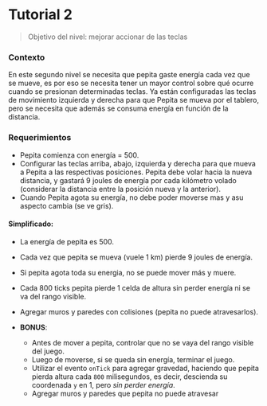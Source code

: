# Tutorial 2

> Objetivo del nivel: mejorar accionar de las teclas

### Contexto

En este segundo nivel se necesita que pepita gaste energía cada vez que se mueve, es por eso se necesita tener un mayor control sobre qué ocurre cuando se presionan determinadas teclas. Ya están configuradas las teclas de movimiento izquierda y derecha para que Pepita se mueva por el tablero, pero se necesita que además se consuma energía en función de la distancia.

### Requerimientos
- Pepita comienza con energía = 500.
- Configurar las teclas arriba, abajo, izquierda y derecha para que mueva a Pepita a las respectivas posiciones. Pepita debe volar hacia la nueva distancia, y gastará 9 joules de energía por cada kilómetro volado (considerar la distancia entre la posición nueva y la anterior).
- Cuando Pepita agota su energía, no debe poder moverse mas y asu aspecto cambia (se ve gris).

#### Simplificado:
  - La energía de pepita es 500.
  - Cada vez que pepita se mueva (vuele 1 km)   pierde 9 joules de energía.
  - Si pepita agota toda su energia, no se puede mover más y muere.
  - Cada 800 ticks pepita pierde 1 celda de altura sin perder energía ni se va del rango visible.
  - Agregar muros y paredes con colisiones (pepita no puede atravesarlos).

- **BONUS**: 
  - Antes de mover a pepita, controlar que no se vaya del rango visible del juego.
  - Luego de moverse, si se queda sin energía, terminar el juego.
  - Utilizar el evento `onTick` para agregar gravedad, haciendo que pepita pierda altura cada `800` milisegundos, es decir, descienda su coordenada `y` en 1, pero _sin perder energía_.
  - Agregar muros y paredes que pepita no puede atravesar
